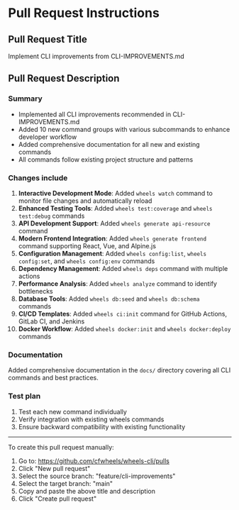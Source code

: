 # Pull Request Instructions

## Pull Request Title
Implement CLI improvements from CLI-IMPROVEMENTS.md

## Pull Request Description
### Summary
- Implemented all CLI improvements recommended in CLI-IMPROVEMENTS.md
- Added 10 new command groups with various subcommands to enhance developer workflow
- Added comprehensive documentation for all new and existing commands
- All commands follow existing project structure and patterns

### Changes include
1. **Interactive Development Mode**: Added `wheels watch` command to monitor file changes and automatically reload
2. **Enhanced Testing Tools**: Added `wheels test:coverage` and `wheels test:debug` commands
3. **API Development Support**: Added `wheels generate api-resource` command
4. **Modern Frontend Integration**: Added `wheels generate frontend` command supporting React, Vue, and Alpine.js
5. **Configuration Management**: Added `wheels config:list`, `wheels config:set`, and `wheels config:env` commands
6. **Dependency Management**: Added `wheels deps` command with multiple actions
7. **Performance Analysis**: Added `wheels analyze` command to identify bottlenecks
8. **Database Tools**: Added `wheels db:seed` and `wheels db:schema` commands
9. **CI/CD Templates**: Added `wheels ci:init` command for GitHub Actions, GitLab CI, and Jenkins
10. **Docker Workflow**: Added `wheels docker:init` and `wheels docker:deploy` commands

### Documentation
Added comprehensive documentation in the `docs/` directory covering all CLI commands and best practices.

### Test plan
1. Test each new command individually
2. Verify integration with existing wheels commands
3. Ensure backward compatibility with existing functionality

---

To create this pull request manually:
1. Go to: https://github.com/cfwheels/wheels-cli/pulls
2. Click "New pull request"
3. Select the source branch: "feature/cli-improvements"
4. Select the target branch: "main"
5. Copy and paste the above title and description
6. Click "Create pull request"